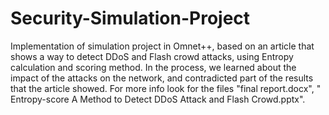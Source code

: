 # Security-Simulation-Project

Implementation of simulation project in Omnet++, based on an article that shows a way to detect DDoS and Flash crowd attacks, using Entropy calculation and scoring method. In the process, we learned about the impact of the attacks on the network, and contradicted part of the results that the article showed.
For more info look for the files "final report.docx", " Entropy-score A Method to Detect DDoS Attack and Flash Crowd.pptx".
